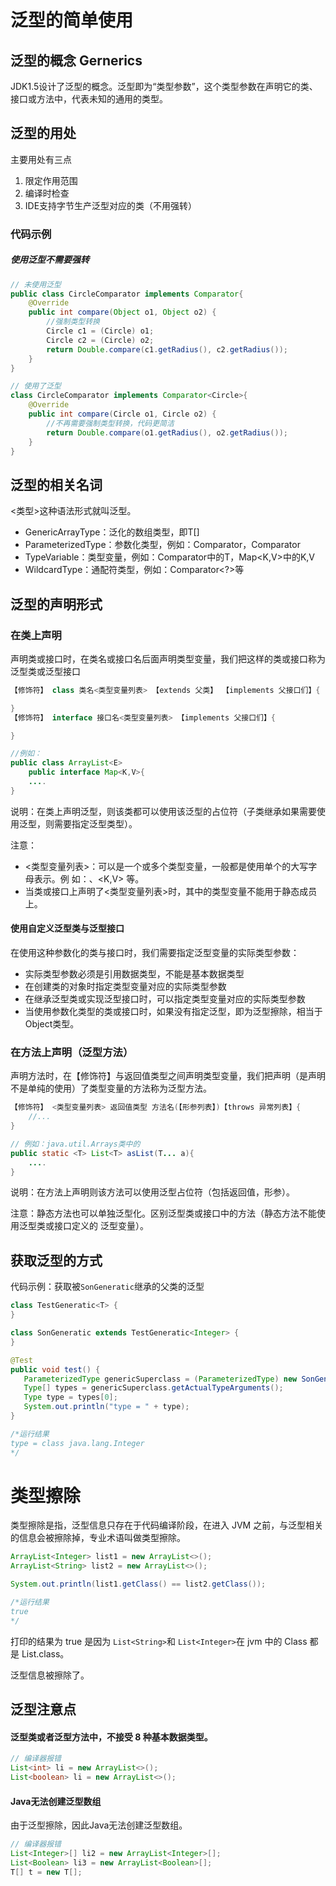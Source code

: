 # 泛型的简单使用

## 泛型的概念 Gernerics

JDK1.5设计了泛型的概念。泛型即为“类型参数”，这个类型参数在声明它的类、接口或方法中，代表未知的通用的类型。

## 泛型的用处

主要用处有三点

1.  限定作用范围
2.  编译时检查
3.  IDE支持字节生产泛型对应的类（不用强转）

### 代码示例

##### 使用泛型不需要强转

```java
// 未使用泛型
public class CircleComparator implements Comparator{
    @Override
    public int compare(Object o1, Object o2) {
        //强制类型转换
        Circle c1 = (Circle) o1;
        Circle c2 = (Circle) o2;
        return Double.compare(c1.getRadius(), c2.getRadius());
    }
}

// 使用了泛型
class CircleComparator implements Comparator<Circle>{
    @Override
    public int compare(Circle o1, Circle o2) {
        //不再需要强制类型转换，代码更简洁
        return Double.compare(o1.getRadius(), o2.getRadius());
    }
}
```



## 泛型的相关名词

<类型>这种语法形式就叫泛型。

-   GenericArrayType：泛化的数组类型，即T[]
-   ParameterizedType：参数化类型，例如：Comparator，Comparator
-   TypeVariable：类型变量，例如：Comparator中的T，Map<K,V>中的K,V
-   WildcardType：通配符类型，例如：Comparator<?>等



## 泛型的声明形式

### 在类上声明

声明类或接口时，在类名或接口名后面声明类型变量，我们把这样的类或接口称为泛型类或泛型接口

```java
【修饰符】 class 类名<类型变量列表> 【extends 父类】 【implements 父接口们】{

}
【修饰符】 interface 接口名<类型变量列表> 【implements 父接口们】{

}

//例如：
public class ArrayList<E>    
    public interface Map<K,V>{
    ....
}
```

说明：在类上声明泛型，则该类都可以使用该泛型的占位符（子类继承如果需要使用泛型，则需要指定泛型类型）。

注意：

-   <类型变量列表>：可以是一个或多个类型变量，一般都是使用单个的大写字母表示。例
    如：、<K,V> 等。
-   当类或接口上声明了<类型变量列表>时，其中的类型变量不能用于静态成员上。

#### 使用自定义泛型类与泛型接口

在使用这种参数化的类与接口时，我们需要指定泛型变量的实际类型参数：

-   实际类型参数必须是引用数据类型，不能是基本数据类型
-   在创建类的对象时指定类型变量对应的实际类型参数
-   在继承泛型类或实现泛型接口时，可以指定类型变量对应的实际类型参数
-   当使用参数化类型的类或接口时，如果没有指定泛型，即为泛型擦除，相当于Object类型。

### 在方法上声明（泛型方法）

声明方法时，在【修饰符】与返回值类型之间声明类型变量，我们把声明（是声明不是单纯的使用）了类型变量的方法称为泛型方法。

```java
【修饰符】 <类型变量列表> 返回值类型 方法名(【形参列表】)【throws 异常列表】{
    //...
}

// 例如：java.util.Arrays类中的
public static <T> List<T> asList(T... a){
    ....
}
```

说明：在方法上声明则该方法可以使用泛型占位符（包括返回值，形参）。

注意：静态方法也可以单独泛型化。区别泛型类或接口中的方法（静态方法不能使用泛型类或接口定义的
泛型变量）。



## 获取泛型的方式

代码示例：获取被`SonGeneratic`继承的父类的泛型

```java
class TestGeneratic<T> {
}

class SonGeneratic extends TestGeneratic<Integer> {
}

@Test
public void test() {
   ParameterizedType genericSuperclass = (ParameterizedType) new SonGeneratic().getClass().getGenericSuperclass();
   Type[] types = genericSuperclass.getActualTypeArguments();
   Type type = types[0];
   System.out.println("type = " + type);
}

/*运行结果
type = class java.lang.Integer
*/
```



# 类型擦除

类型擦除是指，泛型信息只存在于代码编译阶段，在进入 JVM 之前，与泛型相关的信息会被擦除掉，专业术语叫做类型擦除。

```java
ArrayList<Integer> list1 = new ArrayList<>();
ArrayList<String> list2 = new ArrayList<>();

System.out.println(list1.getClass() == list2.getClass());

/*运行结果
true
*/
```

打印的结果为 true 是因为 `List<String>`和 `List<Integer>`在 jvm 中的 Class 都是 List.class。

泛型信息被擦除了。



## 泛型注意点

#### 泛型类或者泛型方法中，不接受 8 种基本数据类型。

```java
// 编译器报错
List<int> li = new ArrayList<>();	
List<boolean> li = new ArrayList<>();	
```

#### Java无法创建泛型数组

由于泛型擦除，因此Java无法创建泛型数组。

```java
// 编译器报错
List<Integer>[] li2 = new ArrayList<Integer>[];
List<Boolean> li3 = new ArrayList<Boolean>[];
T[] t = new T[];
```


